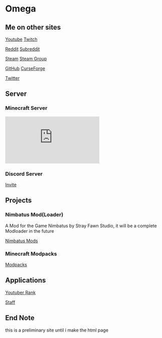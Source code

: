 # Omega

## Me on other sites
[Youtube](https://www.youtube.com/channel/UCaoizWP6Ab0v03viO43ZDSg)
[Twitch](https://www.twitch.tv/omegarogue)

[Reddit](https://www.reddit.com/user/0megaRogue)
[Subreddit](https://www.reddit.com/r/OmegaVoid)

[Steam](https://steamcommunity.com/id/OmegaRogue2/)
[Steam Group](https://steamcommunity.com/groups/OmegaRoguesGroup)

[GitHub](https://github.com/OmegaRogue)
[CurseForge](https://minecraft.curseforge.com/members/OmegaRogue)

[Twitter](https://twitter.com/OmegaRogue1)

## Server
### Minecraft Server
![Banner](https://panel.minecraft-host24.de/multicraft/index.php?r=status/45458.png)
### Discord Server
[Invite](https://discord.gg/9WabdqP)
## Projects
### Nimbatus Mod(Loader)
A Mod for the Game Nimbatus by Stray Fawn Studio, it will be a complete Modloader in the future

[Nimbatus Mods](https://github.com/OmegaRogue/Nimbatus-Mods)
### Minecraft Modpacks
[Modpacks](https://minecraft.curseforge.com/members/OmegaRogue/projects)

## Applications
[Youtuber Rank](https://docs.google.com/forms/d/1GFXSSfgyYl-RpAWPx3ONiqL6gQ1rmTk1OC3_Sus71eE)

[Staff](https://docs.google.com/forms/d/1LHtbVgxwG_5PUrXo0-NcZHxH9jLvnhKSu5W4977anlo)

## End Note
this is a preliminary site until i make the html page